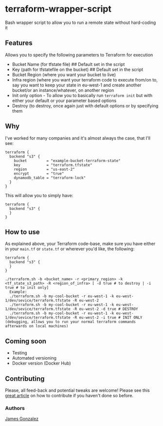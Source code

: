 # terraform-wrapper-script
Bash wrapper script to allow you to run a remote state without hard-coding it

## Features
Allows you to specify the following parameters to Terraform for execution
  - Bucket Name (for tfstate file) ## Default set in the script
  - Key (path for tfstatefile on the bucket) ## Default set in the script
  - Bucket Region (where you want your bucket to live)
  - Infra region (where you want your terraform code to execute from/on to, say you want to keep your state in eu-west-1 and create another bucket/or an instance/whatever, on another region
  - Init only option - To allow you to basically run `terraform init` but with either your default or your parameter based options
  - Destroy (to destroy, once again just with default options or by specifying them

## Why
I've worked for many companies and it's almost always the case, that I'll see:
```hcl
terraform {
  backend "s3" {
    bucket         = "example-bucket-terraform-state"
    key            = "terraform.tfstate"
    region         = "us-east-2"
    encrypt        = "true"
    dynamodb_table = "terraform-lock"
  }
}
```

This will allow you to simply have:
```hcl
terraform {
  backend "s3" {
  }
}
```

## How to use
As explained above, your Terraform code-base, make sure you have either in your `main.tf` or `state.tf` or wherever you'd like, the following:
```hcl
terraform {
  backend "s3" {
  }
}
```

```
./terraform.sh -b <bucket_name> -r <primary_region> -k <tf_state_s3_path> -R <region_of_infra> [ -d true # to destroy | -i true # to init only]
  Example:
  ./terraform.sh -b my-cool-bucket -r eu-west-1 -k eu-west-1/dev/sevice/terraform.tfstate -R eu-west-2
  ./terraform.sh -b my-cool-bucket -r eu-west-1 -k eu-west-1/dev/sevice/terraform.tfstate -R eu-west-2 -d true # DESTROY
  ./terraform.sh -b my-cool-bucket -r eu-west-1 -k eu-west-1/dev/sevice/terraform.tfstate -R eu-west-2 -i true # INIT ONLY (debugging, allows you to run your normal terraform commands afterwards on local machines)
 ```
 
## Coming soon
* Testing
* Automated versioning
* Docker version (Docker Hub)

## Contributing
Please, all feed-back and potential tweaks are welcome! Please see this [great article](https://akrabat.com/the-beginners-guide-to-contributing-to-a-github-project/) on how to contribute if you haven't done so before.

### Authors
[James Gonzalez](https://github.com/cultavix)
  
